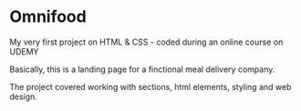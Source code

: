 # Omnifood
My very first project on HTML &amp; CSS - coded during an online course on UDEMY

Basically, this is a landing page for a finctional meal delivery company.

The project covered working with sections, html elements, styling and web design.

